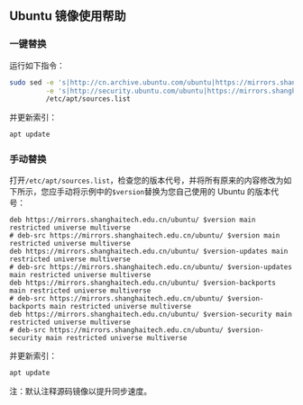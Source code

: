 ## Ubuntu 镜像使用帮助

### 一键替换

运行如下指令：

```bash
sudo sed -e 's|http://cn.archive.ubuntu.com/ubuntu|https://mirrors.shanghaitech.edu.cn/ubuntu|g' \
         -e 's|http://security.ubuntu.com/ubuntu|https://mirrors.shanghaitech.edu.cn/ubuntu|g' \
         /etc/apt/sources.list
```

并更新索引：

```bash
apt update
```

### 手动替换

打开`/etc/apt/sources.list`，检查您的版本代号，并将所有原来的内容修改为如下所示，您应手动将示例中的`$version`替换为您自己使用的 Ubuntu 的版本代号：

```
deb https://mirrors.shanghaitech.edu.cn/ubuntu/ $version main restricted universe multiverse
# deb-src https://mirrors.shanghaitech.edu.cn/ubuntu/ $version main restricted universe multiverse
deb https://mirrors.shanghaitech.edu.cn/ubuntu/ $version-updates main restricted universe multiverse
# deb-src https://mirrors.shanghaitech.edu.cn/ubuntu/ $version-updates main restricted universe multiverse
deb https://mirrors.shanghaitech.edu.cn/ubuntu/ $version-backports main restricted universe multiverse
# deb-src https://mirrors.shanghaitech.edu.cn/ubuntu/ $version-backports main restricted universe multiverse
deb https://mirrors.shanghaitech.edu.cn/ubuntu/ $version-security main restricted universe multiverse
# deb-src https://mirrors.shanghaitech.edu.cn/ubuntu/ $version-security main restricted universe multiverse
```

并更新索引：

```bash
apt update
```

注：默认注释源码镜像以提升同步速度。
